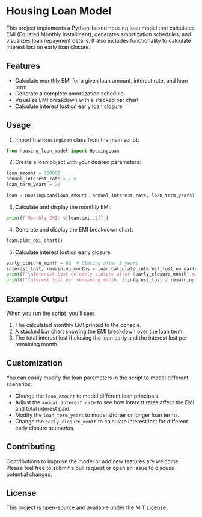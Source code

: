 # Housing Loan Model

This project implements a Python-based housing loan model that calculates EMI (Equated Monthly Installment), generates amortization schedules, and visualizes loan repayment details. It also includes functionality to calculate interest lost on early loan closure.

## Features

- Calculate monthly EMI for a given loan amount, interest rate, and loan term
- Generate a complete amortization schedule
- Visualize EMI breakdown with a stacked bar chart
- Calculate interest lost on early loan closure
  

## Usage

1. Import the `HousingLoan` class from the main script:

```python
from housing_loan_model import HousingLoan
```

2. Create a loan object with your desired parameters:

```python
loan_amount = 300000
annual_interest_rate = 7.5
loan_term_years = 20

loan = HousingLoan(loan_amount, annual_interest_rate, loan_term_years)
```

3. Calculate and display the monthly EMI:

```python
print(f"Monthly EMI: ${loan.emi:.2f}")
```

4. Generate and display the EMI breakdown chart:

```python
loan.plot_emi_chart()
```

5. Calculate interest lost on early closure:

```python
early_closure_month = 60  # Closing after 5 years
interest_lost, remaining_months = loan.calculate_interest_lost_on_early_closure(early_closure_month)
print(f"\nInterest lost on early closure after {early_closure_month} months: ${interest_lost:.2f}")
print(f"Interest lost per remaining month: ${interest_lost / remaining_months:.2f}")
```

## Example Output

When you run the script, you'll see:

1. The calculated monthly EMI printed to the console.
2. A stacked bar chart showing the EMI breakdown over the loan term.
3. The total interest lost if closing the loan early and the interest lost per remaining month.

## Customization

You can easily modify the loan parameters in the script to model different scenarios:

- Change the `loan_amount` to model different loan principals.
- Adjust the `annual_interest_rate` to see how interest rates affect the EMI and total interest paid.
- Modify the `loan_term_years` to model shorter or longer loan terms.
- Change the `early_closure_month` to calculate interest lost for different early closure scenarios.

## Contributing

Contributions to improve the model or add new features are welcome. Please feel free to submit a pull request or open an issue to discuss potential changes.

## License

This project is open-source and available under the MIT License.
